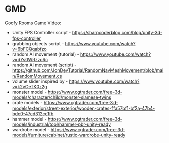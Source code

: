 # GMD
 Goofy Rooms Game
 Video: 
 
 
  * Unity FPS Controller script - https://sharpcoderblog.com/blog/unity-3d-fps-controller
  * grabbing objects script - https://www.youtube.com/watch?v=6bFCQqabfzo
  * random AI movement (tutorial) - https://www.youtube.com/watch?v=dYs0WRzzoRc
  * random AI movement (script) - https://github.com/JonDevTutorial/RandomNavMeshMovement/blob/main/RandomMovement.cs
  * volume slider inspired by - https://www.youtube.com/watch?v=k2vOeTK0z2g
  * monster model - https://www.cgtrader.com/free-3d-models/character/child/monster-siamese-twins
  * crate models - https://www.cgtrader.com/free-3d-models/exterior/street-exterior/wooden-crates-ffa57bf1-bf2a-47b4-bdc0-47cd312cc1fb
  * hammer model - https://www.cgtrader.com/free-3d-models/industrial/tool/hammer-pbr-unity-ready
  * wardrobe model - https://www.cgtrader.com/free-3d-models/furniture/cabinet/rustic-wardrobe-unity-ready
